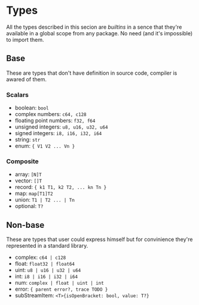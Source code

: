 # Types

All the types described in this secion are _builtins_ in a sence that they're available in a global scope from any package. No need (and it's impossible) to import them.

## Base

These are types that don't have definition in source code, compiler is awared of them. 

### Scalars

- boolean: `bool`
- complex numbers: `c64, c128`
- floating point numbers: `f32, f64`
- unsigned integers: `u8, u16, u32, u64`
- signed integers: `i8, i16, i32, i64`
- string: `str`
- enum: `{ V1 V2 ... Vn }`

### Composite

- array: `[N]T `
- vector: `[]T`
- record: `{ k1 T1, k2 T2, ... kn Tn }`
- map: `map[T1]T2`
- union: `T1 | T2 ... | Tn`
- optional: `T?`

## Non-base

These are types that user could express himself but for convinience they're represented in a standard library.

- complex: `c64 | c128`
- float: `float32 | float64`
- uint: `u8 | u16 | u32 | u64`
- int: `i8 | i16 | i32 | i64`
- num: `complex | float | uint | int`
- error: `{ parent error?, trace TODO }`
- subStreamItem: `<T>{isOpenBracket: bool, value: T?}`